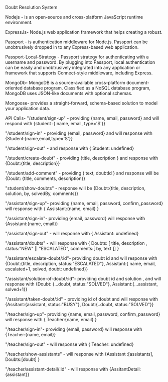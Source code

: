 Doubt Resolution System

Nodejs - is an open-source and cross-platform JavaScript runtime environment.

ExpressJs- Node.js web application framework that helps creating a robust.

Passport - is authentication middleware for Node.js. Passport can be unobtrusively dropped in to any Express-based web application.

Passport-Local-Strategy - Passport strategy for authenticating with a username and password. By plugging into Passport, local authentication can be easily and unobtrusively integrated into any application or framework that supports Connect-style middleware, including Express.

MongoDb- MongoDB is a source-available cross-platform document-oriented database program. Classified as a NoSQL database program, MongoDB uses JSON-like documents with optional schemas.

Mongoose- provides a straight-forward, schema-based solution to model your application data.

API Calls-
"/student/sign-up" - providing {name, email, password}
and will respond with {student :{ name, email, type='S'}}

"/student/sign-in" - providing {email, password}
and will response with {Student:{name,email,type='S'}}

"/student/sign-out" - and response with { Student: undefined}

"/student/create-doubt" - providing {title, description } and response with {Doubt:{title, description}}

"/student/add-comment" - providing { text, doubtId }
and response will be {Doubt: {title, comments, description}}

"student/show-doubts" - response will be {Doubt:{title, description, solution, by, solvedBy, comments}}

"/assistant/sign-up"- providing {name, email, password, confirm_password} will response with {
Assistant:{name, email}
}

"/assistant/sign-in"- providing {email, password} will response with {Assistant:{name, email}}

"/assistant/sign-out" - will response with { Assistant: undefined}

"/assistant/doubts" - will response with {
Doubts: [ title, description , status:"NEW" || "ESCALATED", comments:[ by, text ]]
}

"/assistant/escalate-doubt/:id"- providing doubt id and will response with {Doubt:{title, description, status:"ESCALATED"}, Assistant:{ name, email, escalated+1, solved, doubt: undefined}}

"/assistant/solution-of-doubt/:id"- providing doubt id and solution , and will response with {Doubt: {...doubt, status:"SOLVED"}, Assistant:{...assistant, solved+1}}

"/assistant/taken-doubt/:id" - providing id of doubt and will response with {Assitant:{assistant, status:"BUSY"}, Doubt:{..doubt, status:"SOLVED"}}

"/teacher/sign-up"- providing {name, email, password, confirm_password} will response with {
Teacher:{name, email}
}

"/teacher/sign-in"- providing {email, password} will response with {Teacher:{name, email}}

"/teacher/sign-out" - will response with { Teacher: undefined}

"/teacher/show-assistants" - will response with {Assistant :[assistants], Doubts:[doubt] }

"/teacher/assistant-detail/:id" - will response with {AssitantDetail:{assistant}}
